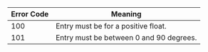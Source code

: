 | Error Code | Meaning |
| ---------- | ------- |
| 100 | Entry must be for a positive float. |
| 101 | Entry must be between 0 and 90 degrees. |
